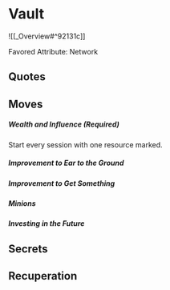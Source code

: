 # Vault
![[_Overview#^92131c]]

Favored Attribute: Network

## Quotes

## Moves
##### Wealth and Influence (Required)
Start every session with one resource marked.
##### Improvement to Ear to the Ground
##### Improvement to Get Something
##### Minions

##### Investing in the Future


## Secrets
## Recuperation